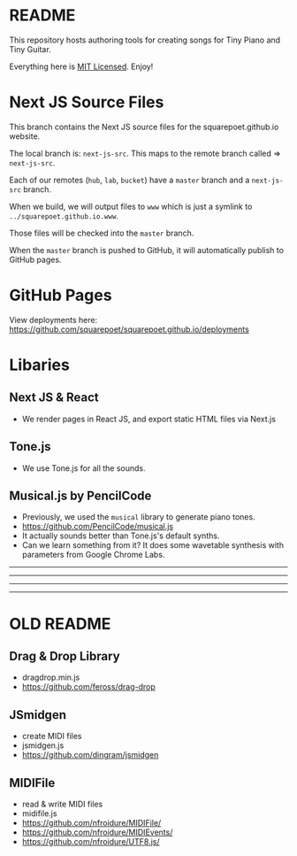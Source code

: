 # README

This repository hosts authoring tools for creating songs for Tiny Piano and Tiny Guitar.

Everything here is [MIT Licensed](LICENSE). Enjoy!

# Next JS Source Files

This branch contains the Next JS source files for the squarepoet.github.io website.

The local branch is: `next-js-src`.
This maps to the remote branch called => `next-js-src`.

Each of our remotes (`hub`, `lab`, `bucket`) have a `master` branch and a `next-js-src` branch.

When we build, we will output files to `www` which is just a symlink to `../squarepoet.github.io.www`.

Those files will be checked into the `master` branch.

When the `master` branch is pushed to GitHub, it will automatically publish to GitHub pages.

# GitHub Pages

View deployments here: https://github.com/squarepoet/squarepoet.github.io/deployments

# Libaries

## Next JS & React

-   We render pages in React JS, and export static HTML files via Next.js

## Tone.js

-   We use Tone.js for all the sounds.

## Musical.js by PencilCode

-   Previously, we used the `musical` library to generate piano tones.
-   https://github.com/PencilCode/musical.js
-   It actually sounds better than Tone.js's default synths.
-   Can we learn something from it? It does some wavetable synthesis with parameters from Google Chrome Labs.

---

---

---

---

# OLD README

## Drag & Drop Library

-   dragdrop.min.js
-   https://github.com/feross/drag-drop

## JSmidgen

-   create MIDI files
-   jsmidgen.js
-   https://github.com/dingram/jsmidgen

## MIDIFile

-   read & write MIDI files
-   midifile.js
-   https://github.com/nfroidure/MIDIFile/
-   https://github.com/nfroidure/MIDIEvents/
-   https://github.com/nfroidure/UTF8.js/
